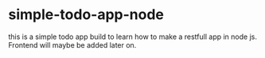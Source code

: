 # simple-todo-app-node

this is a simple todo app build to learn how to make a restfull app in node js. Frontend will maybe be added later on.
